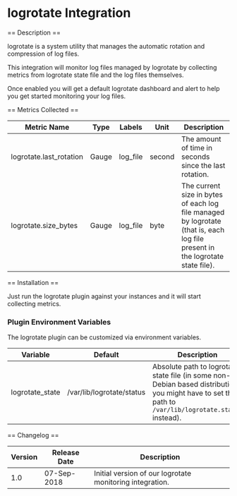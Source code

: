 logrotate Integration
=====================

== Description ==

logrotate is a system utility that manages the automatic rotation and compression of log files.

This integration will monitor log files managed by logrotate by collecting metrics from logrotate state file and the log files themselves.

Once enabled you will get a default logrotate dashboard and alert to help you get started monitoring your log files.

== Metrics Collected ==

|Metric Name            |Type   |Labels  |Unit  |Description                                                                                                                  |
|-----------------------|-------|--------|------|-----------------------------------------------------------------------------------------------------------------------------|
|logrotate.last_rotation|Gauge  |log_file|second|The amount of time in seconds since the last rotation.                                                                       |
|logrotate.size_bytes   |Gauge  |log_file|byte  |The current size in bytes of each log file managed by logrotate (that is, each log file present in the logrotate state file).|

== Installation ==

Just run the logrotate plugin against your instances and it will start collecting metrics.

### Plugin Environment Variables

The logrotate plugin can be customized via environment variables.

|Variable       |Default                  |Description                                                                                                                                          |
|---------------|-------------------------|-----------------------------------------------------------------------------------------------------------------------------------------------------|
|logrotate_state|/var/lib/logrotate/status|Absolute path to logrotate state file (in some non-Debian based distributions you might have to set the path to `/var/lib/logrotate.status` instead).|

== Changelog ==

|Version|Release Date|Description                                             |
|-------|------------|--------------------------------------------------------|
|1.0    |07-Sep-2018 |Initial version of our logrotate monitoring integration.|
